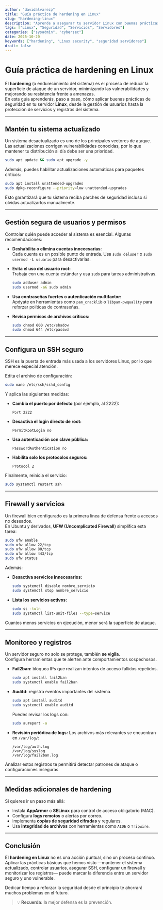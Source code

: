 ```yaml
---
author: "davidalvarezp"
title: "Guía práctica de hardening en Linux"
slug: "hardening-linux"
description: "Aprende a asegurar tu servidor Linux con buenas prácticas de hardening paso a paso, protegiendo servicios, usuarios y configuraciones."
tags: ["Linux", "Seguridad", "Servicios", "Servidores"]
categories: ["sysadmin", "cybersec"]
date: 2025-10-20
keywords: ["hardening", "Linux security", "seguridad servidores"]
draft: false
---
```



# Guía práctica de hardening en Linux

El **hardening** (o endurecimiento del sistema) es el proceso de reducir la superficie de ataque de un servidor, minimizando las vulnerabilidades y mejorando su resistencia frente a amenazas.  
En esta guía aprenderás, paso a paso, cómo aplicar buenas prácticas de seguridad en tu servidor **Linux**, desde la gestión de usuarios hasta la protección de servicios y registros del sistema.

---

## Mantén tu sistema actualizado

Un sistema desactualizado es uno de los principales vectores de ataque. Las actualizaciones corrigen vulnerabilidades conocidas, por lo que mantener tu distribución al día debe ser una prioridad.

```bash
sudo apt update && sudo apt upgrade -y
```

Además, puedes habilitar actualizaciones automáticas para paquetes críticos:

```bash
sudo apt install unattended-upgrades
sudo dpkg-reconfigure --priority=low unattended-upgrades
```

Esto garantizará que tu sistema reciba parches de seguridad incluso si olvidas actualizarlos manualmente.

---

## Gestión segura de usuarios y permisos

Controlar quién puede acceder al sistema es esencial. Algunas recomendaciones:

- **Deshabilita o elimina cuentas innecesarias:**  
  Cada cuenta es un posible punto de entrada. Usa `sudo deluser` o `sudo usermod -L usuario` para desactivarlas.
  
- **Evita el uso del usuario root:**  
  Trabaja con una cuenta estándar y usa `sudo` para tareas administrativas.  
  ```bash
  sudo adduser admin
  sudo usermod -aG sudo admin
  ```

- **Usa contraseñas fuertes o autenticación multifactor:**  
  Apóyate en herramientas como `pam_cracklib` o `libpam-pwquality` para reforzar políticas de contraseñas.

- **Revisa permisos de archivos críticos:**  
  ```bash
  sudo chmod 600 /etc/shadow
  sudo chmod 644 /etc/passwd
  ```

---

## Configura un SSH seguro

SSH es la puerta de entrada más usada a los servidores Linux, por lo que merece especial atención.

Edita el archivo de configuración:
```bash
sudo nano /etc/ssh/sshd_config
```

Y aplica las siguientes medidas:

- **Cambia el puerto por defecto** (por ejemplo, al 2222):  
  ```
  Port 2222
  ```
- **Desactiva el login directo de root:**  
  ```
  PermitRootLogin no
  ```
- **Usa autenticación con clave pública:**  
  ```
  PasswordAuthentication no
  ```
- **Habilita solo los protocolos seguros:**  
  ```
  Protocol 2
  ```

Finalmente, reinicia el servicio:
```bash
sudo systemctl restart ssh
```

---

## Firewall y servicios

Un firewall bien configurado es la primera línea de defensa frente a accesos no deseados.  
En Ubuntu y derivados, **UFW (Uncomplicated Firewall)** simplifica esta tarea:

```bash
sudo ufw enable
sudo ufw allow 22/tcp
sudo ufw allow 80/tcp
sudo ufw allow 443/tcp
sudo ufw status
```

Además:
- **Desactiva servicios innecesarios:**
  ```bash
  sudo systemctl disable nombre_servicio
  sudo systemctl stop nombre_servicio
  ```
- **Lista los servicios activos:**
  ```bash
  sudo ss -tuln
  sudo systemctl list-unit-files --type=service
  ```

Cuantos menos servicios en ejecución, menor será la superficie de ataque.

---

## Monitoreo y registros

Un servidor seguro no solo se protege, también **se vigila**.  
Configura herramientas que te alerten ante comportamientos sospechosos.

- **Fail2ban:** bloquea IPs que realizan intentos de acceso fallidos repetidos.  
  ```bash
  sudo apt install fail2ban
  sudo systemctl enable fail2ban
  ```

- **Auditd:** registra eventos importantes del sistema.  
  ```bash
  sudo apt install auditd
  sudo systemctl enable auditd
  ```
  Puedes revisar los logs con:
  ```bash
  sudo aureport -a
  ```

- **Revisión periódica de logs:**
  Los archivos más relevantes se encuentran en `/var/log/`:
  ```
  /var/log/auth.log
  /var/log/syslog
  /var/log/fail2ban.log
  ```

Analizar estos registros te permitirá detectar patrones de ataque o configuraciones inseguras.

---

## Medidas adicionales de hardening

Si quieres ir un paso más allá:

- Instala **AppArmor** o **SELinux** para control de acceso obligatorio (MAC).  
- Configura **logs remotos** o alertas por correo.  
- Implementa **copias de seguridad cifradas** y regulares.  
- Usa **integridad de archivos** con herramientas como `AIDE` o `Tripwire`.

---

## Conclusión

El **hardening en Linux** no es una acción puntual, sino un proceso continuo.  
Aplicar las prácticas básicas que hemos visto —mantener el sistema actualizado, controlar usuarios, asegurar SSH, configurar un firewall y monitorizar los registros— puede marcar la diferencia entre un servidor seguro y uno vulnerable.

Dedicar tiempo a reforzar la seguridad desde el principio te ahorrará muchos problemas en el futuro.  

> 💡 **Recuerda:** la mejor defensa es la prevención.

